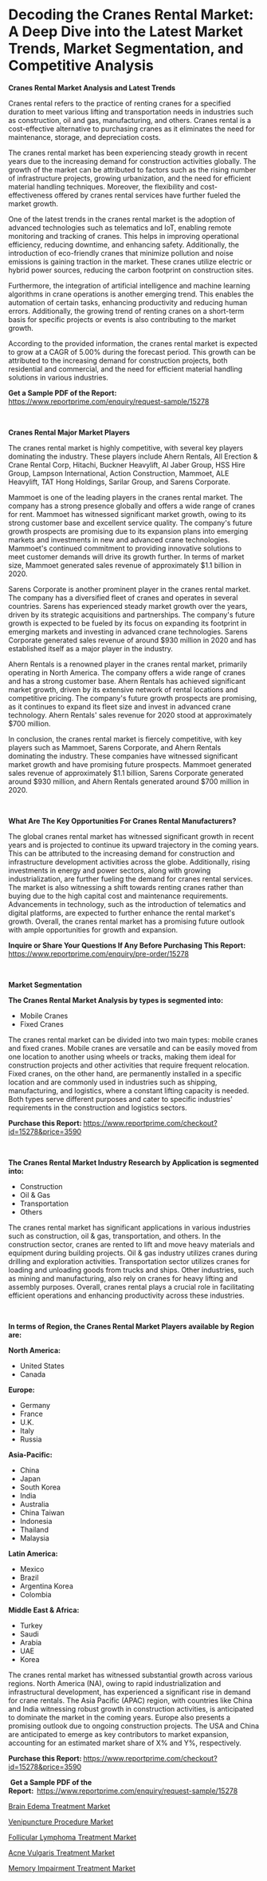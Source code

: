 <p><h1>Decoding the Cranes Rental Market: A Deep Dive into the Latest Market Trends, Market Segmentation, and Competitive Analysis</h1></p><p><strong>Cranes Rental Market Analysis and Latest Trends</strong></p>
<p><p>Cranes rental refers to the practice of renting cranes for a specified duration to meet various lifting and transportation needs in industries such as construction, oil and gas, manufacturing, and others. Cranes rental is a cost-effective alternative to purchasing cranes as it eliminates the need for maintenance, storage, and depreciation costs.</p><p>The cranes rental market has been experiencing steady growth in recent years due to the increasing demand for construction activities globally. The growth of the market can be attributed to factors such as the rising number of infrastructure projects, growing urbanization, and the need for efficient material handling techniques. Moreover, the flexibility and cost-effectiveness offered by cranes rental services have further fueled the market growth.</p><p>One of the latest trends in the cranes rental market is the adoption of advanced technologies such as telematics and IoT, enabling remote monitoring and tracking of cranes. This helps in improving operational efficiency, reducing downtime, and enhancing safety. Additionally, the introduction of eco-friendly cranes that minimize pollution and noise emissions is gaining traction in the market. These cranes utilize electric or hybrid power sources, reducing the carbon footprint on construction sites.</p><p>Furthermore, the integration of artificial intelligence and machine learning algorithms in crane operations is another emerging trend. This enables the automation of certain tasks, enhancing productivity and reducing human errors. Additionally, the growing trend of renting cranes on a short-term basis for specific projects or events is also contributing to the market growth.</p><p>According to the provided information, the cranes rental market is expected to grow at a CAGR of 5.00% during the forecast period. This growth can be attributed to the increasing demand for construction projects, both residential and commercial, and the need for efficient material handling solutions in various industries.</p></p>
<p><strong>Get a Sample PDF of the Report:&nbsp;</strong> <a href="https://www.reportprime.com/enquiry/request-sample/15278">https://www.reportprime.com/enquiry/request-sample/15278</a></p>
<p>&nbsp;</p>
<p><strong>Cranes Rental Major Market Players</strong></p>
<p><p>The cranes rental market is highly competitive, with several key players dominating the industry. These players include Ahern Rentals, All Erection & Crane Rental Corp, Hitachi, Buckner Heavylift, Al Jaber Group, HSS Hire Group, Lampson International, Action Construction, Mammoet, ALE Heavylift, TAT Hong Holdings, Sarilar Group, and Sarens Corporate.</p><p>Mammoet is one of the leading players in the cranes rental market. The company has a strong presence globally and offers a wide range of cranes for rent. Mammoet has witnessed significant market growth, owing to its strong customer base and excellent service quality. The company's future growth prospects are promising due to its expansion plans into emerging markets and investments in new and advanced crane technologies. Mammoet's continued commitment to providing innovative solutions to meet customer demands will drive its growth further. In terms of market size, Mammoet generated sales revenue of approximately $1.1 billion in 2020.</p><p>Sarens Corporate is another prominent player in the cranes rental market. The company has a diversified fleet of cranes and operates in several countries. Sarens has experienced steady market growth over the years, driven by its strategic acquisitions and partnerships. The company's future growth is expected to be fueled by its focus on expanding its footprint in emerging markets and investing in advanced crane technologies. Sarens Corporate generated sales revenue of around $930 million in 2020 and has established itself as a major player in the industry.</p><p>Ahern Rentals is a renowned player in the cranes rental market, primarily operating in North America. The company offers a wide range of cranes and has a strong customer base. Ahern Rentals has achieved significant market growth, driven by its extensive network of rental locations and competitive pricing. The company's future growth prospects are promising, as it continues to expand its fleet size and invest in advanced crane technology. Ahern Rentals' sales revenue for 2020 stood at approximately $700 million.</p><p>In conclusion, the cranes rental market is fiercely competitive, with key players such as Mammoet, Sarens Corporate, and Ahern Rentals dominating the industry. These companies have witnessed significant market growth and have promising future prospects. Mammoet generated sales revenue of approximately $1.1 billion, Sarens Corporate generated around $930 million, and Ahern Rentals generated around $700 million in 2020.</p></p>
<p>&nbsp;</p>
<p><strong>What Are The Key Opportunities For Cranes Rental Manufacturers?</strong></p>
<p><p>The global cranes rental market has witnessed significant growth in recent years and is projected to continue its upward trajectory in the coming years. This can be attributed to the increasing demand for construction and infrastructure development activities across the globe. Additionally, rising investments in energy and power sectors, along with growing industrialization, are further fueling the demand for cranes rental services. The market is also witnessing a shift towards renting cranes rather than buying due to the high capital cost and maintenance requirements. Advancements in technology, such as the introduction of telematics and digital platforms, are expected to further enhance the rental market's growth. Overall, the cranes rental market has a promising future outlook with ample opportunities for growth and expansion.</p></p>
<p><strong>Inquire or Share Your Questions If Any Before Purchasing This Report:</strong> <a href="https://www.reportprime.com/enquiry/pre-order/15278">https://www.reportprime.com/enquiry/pre-order/15278</a></p>
<p>&nbsp;</p>
<p><strong>Market Segmentation</strong></p>
<p><strong>The Cranes Rental Market Analysis by types is segmented into:</strong></p>
<p><ul><li>Mobile Cranes</li><li>Fixed Cranes</li></ul></p>
<p><p>The cranes rental market can be divided into two main types: mobile cranes and fixed cranes. Mobile cranes are versatile and can be easily moved from one location to another using wheels or tracks, making them ideal for construction projects and other activities that require frequent relocation. Fixed cranes, on the other hand, are permanently installed in a specific location and are commonly used in industries such as shipping, manufacturing, and logistics, where a constant lifting capacity is needed. Both types serve different purposes and cater to specific industries' requirements in the construction and logistics sectors.</p></p>
<p><strong>Purchase this Report:&nbsp;</strong><a href="https://www.reportprime.com/checkout?id=15278&price=3590">https://www.reportprime.com/checkout?id=15278&price=3590</a></p>
<p>&nbsp;</p>
<p><strong>The Cranes Rental Market Industry Research by Application is segmented into:</strong></p>
<p><ul><li>Construction</li><li>Oil & Gas</li><li>Transportation</li><li>Others</li></ul></p>
<p><p>The cranes rental market has significant applications in various industries such as construction, oil & gas, transportation, and others. In the construction sector, cranes are rented to lift and move heavy materials and equipment during building projects. Oil & gas industry utilizes cranes during drilling and exploration activities. Transportation sector utilizes cranes for loading and unloading goods from trucks and ships. Other industries, such as mining and manufacturing, also rely on cranes for heavy lifting and assembly purposes. Overall, cranes rental plays a crucial role in facilitating efficient operations and enhancing productivity across these industries.</p></p>
<p>&nbsp;</p>
<p><strong>In terms of Region, the Cranes Rental Market Players available by Region are:</strong></p>
<p>
    <p> <strong> North America: </strong>
        <ul>
            <li>United States</li>
            <li>Canada</li>
        </ul>
        </p> 
    <p> <strong> Europe: </strong>
        <ul>
            <li>Germany</li>
            <li>France</li>
            <li>U.K.</li>
            <li>Italy</li>
            <li>Russia</li>
        </ul>
        </p> 
    <p> <strong> Asia-Pacific: </strong>
        <ul>
            <li>China</li>
            <li>Japan</li>
            <li>South Korea</li>
            <li>India</li>
            <li>Australia</li>
            <li>China Taiwan</li>
            <li>Indonesia</li>
            <li>Thailand</li>
            <li>Malaysia</li>
        </ul>
        </p> 
    <p> <strong> Latin America: </strong>
        <ul>
            <li>Mexico</li>
            <li>Brazil</li>
            <li>Argentina Korea</li>
            <li>Colombia</li>
        </ul>
        </p> 
    <p> <strong> Middle East & Africa: </strong>
        <ul>
            <li>Turkey</li>
            <li>Saudi</li>
            <li>Arabia</li>
            <li>UAE</li>
            <li>Korea</li>
        </ul>
    </p>
    </p>
<p><p>The cranes rental market has witnessed substantial growth across various regions. North America (NA), owing to rapid industrialization and infrastructural development, has experienced a significant rise in demand for crane rentals. The Asia Pacific (APAC) region, with countries like China and India witnessing robust growth in construction activities, is anticipated to dominate the market in the coming years. Europe also presents a promising outlook due to ongoing construction projects. The USA and China are anticipated to emerge as key contributors to market expansion, accounting for an estimated market share of X% and Y%, respectively.</p></p>
<p><strong>Purchase this Report: </strong><a href="https://www.reportprime.com/checkout?id=15278&price=3590">https://www.reportprime.com/checkout?id=15278&price=3590</a></p>
<p>&nbsp;<strong>Get a Sample PDF of the Report:&nbsp;&nbsp;</strong><a href="https://www.reportprime.com/enquiry/request-sample/15278">https://www.reportprime.com/enquiry/request-sample/15278</a></p>
<p><strong></strong></p>
<p><p><a href="https://medium.com/@katlynbauch/brain-edema-treatment-market-size-reveals-the-best-marketing-channels-in-global-industry-a5fbdb99ec21">Brain Edema Treatment Market</a></p><p><a href="https://medium.com/@katlynbauch/venipuncture-procedure-market-the-key-to-successful-business-strategy-forecast-till-2030-3b2ea24aaa85">Venipuncture Procedure Market</a></p><p><a href="https://medium.com/@katlynbauch/follicular-lymphoma-treatment-market-size-and-market-trends-complete-industry-overview-2023-to-adc4c8b7a0b6">Follicular Lymphoma Treatment Market</a></p><p><a href="https://medium.com/@katlynbauch/acne-vulgaris-treatment-market-furnishes-information-on-market-share-market-trends-and-market-d236008c75a9">Acne Vulgaris Treatment Market</a></p><p><a href="https://medium.com/@katlynbauch/analyzing-memory-impairment-treatment-market-global-industry-perspective-and-forecast-2023-to-662d96ecaf70">Memory Impairment Treatment Market</a></p></p>